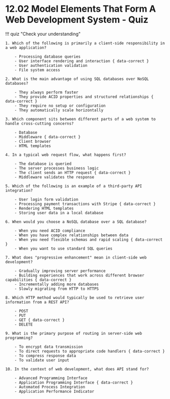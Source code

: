 # 12.02 Model Elements That Form A Web Development System - Quiz

!!! quiz "Check your understanding"

    1. Which of the following is primarily a client-side responsibility in a web application?

        - Processing database queries
        - User interface rendering and interaction { data-correct }
        - User authentication validation
        - File system access

    2. What is the main advantage of using SQL databases over NoSQL databases?

        - They always perform faster
        - They provide ACID properties and structured relationships { data-correct }
        - They require no setup or configuration
        - They automatically scale horizontally

    3. Which component sits between different parts of a web system to handle cross-cutting concerns?

        - Database
        - Middleware { data-correct }
        - Client browser
        - HTML templates

    4. In a typical web request flow, what happens first?

        - The database is queried
        - The server processes business logic
        - The client sends an HTTP request { data-correct }
        - Middleware validates the response

    5. Which of the following is an example of a third-party API integration?

        - User login form validation
        - Processing payment transactions with Stripe { data-correct }
        - Rendering HTML templates
        - Storing user data in a local database

    6. When would you choose a NoSQL database over a SQL database?

        - When you need ACID compliance
        - When you have complex relationships between data
        - When you need flexible schemas and rapid scaling { data-correct }
        - When you want to use standard SQL queries

    7. What does "progressive enhancement" mean in client-side web development?

        - Gradually improving server performance
        - Building experiences that work across different browser capabilities { data-correct }
        - Incrementally adding more databases
        - Slowly migrating from HTTP to HTTPS

    8. Which HTTP method would typically be used to retrieve user information from a REST API?

        - POST
        - PUT
        - GET { data-correct }
        - DELETE

    9. What is the primary purpose of routing in server-side web programming?

        - To encrypt data transmission
        - To direct requests to appropriate code handlers { data-correct }
        - To compress response data
        - To validate user input

    10. In the context of web development, what does API stand for?

        - Advanced Programming Interface
        - Application Programming Interface { data-correct }
        - Automated Process Integration
        - Application Performance Indicator
